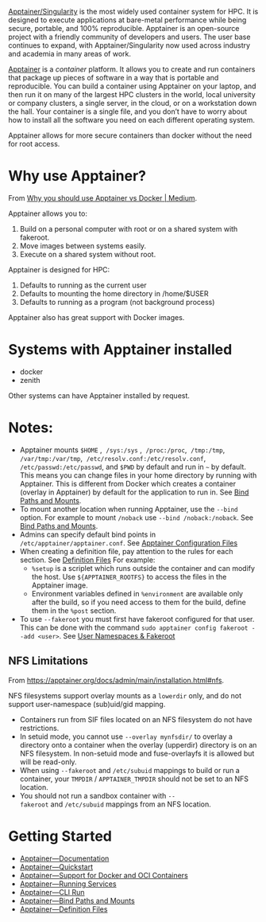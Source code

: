 [Apptainer/Singularity](https://apptainer.org/) is the most widely used container system for HPC. It is designed to execute applications at bare-metal performance while being secure, portable, and 100% reproducible. Apptainer is an open-source project with a friendly community of developers and users. The user base continues to expand, with Apptainer/Singularity now used across industry and academia in many areas of work.

[Apptainer](https://apptainer.org/docs/user/1.0/introduction.html) is a _container_ platform. It allows you to create and run containers that package up pieces of software in a way that is portable and reproducible. You can build a container using Apptainer on your laptop, and then run it on many of the largest HPC clusters in the world, local university or company clusters, a single server, in the cloud, or on a workstation down the hall. Your container is a single file, and you don’t have to worry about how to install all the software you need on each different operating system.

Apptainer allows for more secure containers than docker without the need for root access.

# Why use Apptainer?

From [Why you should use Apptainer vs Docker | Medium](https://medium.com/@dcat52/why-you-should-use-apptainer-21ef1fe7e0bb).

Apptainer allows you to:
1. Build on a personal computer with root or on a shared system with fakeroot.
2. Move images between systems easily.
3. Execute on a shared system without root.

Apptainer is designed for HPC:
1. Defaults to running as the current user
2. Defaults to mounting the home directory in /home/$USER
3. Defaults to running as a program (not background process)

Apptainer also has great support with Docker images.

# Systems with Apptainer installed

- docker
- zenith

Other systems can have Apptainer installed by request.

# Notes:

- Apptainer mounts `$HOME` ,  `/sys:/sys` ,  `/proc:/proc`,  `/tmp:/tmp`,  `/var/tmp:/var/tmp`,  `/etc/resolv.conf:/etc/resolv.conf`,  `/etc/passwd:/etc/passwd`, and `$PWD` by default and run in `~` by default. This means you can change files in your home directory by running with Apptainer. This is different from Docker which creates a container (overlay in Apptainer) by default for the application to run in. See [Bind Paths and Mounts](https://apptainer.org/docs/user/main/bind_paths_and_mounts.html).
- To mount another location when running Apptainer, use the `--bind` option. For example to mount `/noback` use `--bind /noback:/noback`. See [Bind Paths and Mounts](https://apptainer.org/docs/user/main/bind_paths_and_mounts.html).
- Admins can specify default bind points in `/etc/apptainer/apptainer.conf`. See [Apptainer Configuration Files](https://apptainer.org/docs/admin/main/configfiles.html#bind-mount-management)
- When creating a definition file, pay attention to the rules for each section. See [Definition Files](https://apptainer.org/docs/user/main/definition_files.html) For example:
    - `%setup` is a scriplet which runs outside the container and can modify the host. Use `${APPTAINER_ROOTFS}` to access the files in the Apptainer image.
    - Environment variables defined in `%environment` are available only after the build, so if you need access to them for the build, define them in the `%post` section.
- To use `--fakeroot` you must first have fakeroot configured for that user. This can be done with the command `sudo apptainer config fakeroot --add <user>`. See [User Namespaces & Fakeroot](https://apptainer.org/docs/admin/main/user_namespace.html)


## NFS Limitations

From <https://apptainer.org/docs/admin/main/installation.html#nfs>.

NFS filesystems support overlay mounts as a `lowerdir` only, and do not support user-namespace (sub)uid/gid mapping.
- Containers run from SIF files located on an NFS filesystem do not have restrictions.
- In setuid mode, you cannot use `--overlay mynfsdir/` to overlay a directory onto a container when the overlay (upperdir) directory is on an NFS filesystem. In non-setuid mode and fuse-overlayfs it is allowed but will be read-only.
- When using `--fakeroot` and `/etc/subuid` mappings to build or run a container, your `TMPDIR` / `APPTAINER_TMPDIR` should not be set to an NFS location.
- You should not run a sandbox container with `--fakeroot` and `/etc/subuid` mappings from an NFS location.

# Getting Started
- [Apptainer—Documentation](https://apptainer.org/docs/user/1.0/introduction.html)
- [Apptainer—Quickstart](https://apptainer.org/docs/user/main/quick_start.html)
- [Apptainer—Support for Docker and OCI Containers](https://apptainer.org/docs/user/1.0/docker_and_oci.html)
- [Apptainer—Running Services](https://apptainer.org/docs/user/1.0/running_services.html)
- [Apptainer—CLI Run](https://apptainer.org/docs/user/1.0/cli/apptainer_run.html?highlight=run)
- [Apptainer—Bind Paths and Mounts](https://apptainer.org/docs/user/main/bind_paths_and_mounts.html)
- [Apptainer—Definition Files](https://apptainer.org/docs/user/main/definition_files.html)

